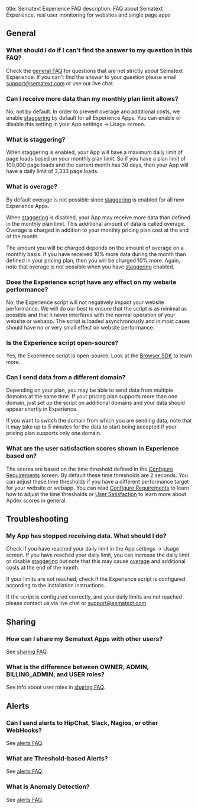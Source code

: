 title: Sematext Experience FAQ
description: FAQ about Sematext Experience, real user monitoring for websites and single page apps

## General

### What should I do if I can't find the answer to my question in this FAQ?

Check the [general FAQ](/faq) for questions that are not strictly
about Sematext Experience.  If you can't find the answer to your
question please email <support@sematext.com> or use our live chat.


### Can I receive more data than my monthly plan limit allows?

No, not by default. In order to prevent overage and additional costs, we enable
<a href="#what-is-staggering">staggering</a> by default for all Experience
Apps. You can enable or disable this setting in your App settings -> Usage
screen.

### What is staggering?

When staggering is enabled, your App will have a maximum daily limit of page
loads based on your monthly plan limit. So if you have a plan limit of 100,000
page loads and the current month has 30 days, then your App will have a daily
limit of 3,333 page loads.

### What is overage?

By default overage is not possible since <a href="#what-is-staggering">staggering</a> 
is enabled for all new Experience Apps.

When <a href="#what-is-staggering">staggering</a> is disabled, your App may
receive more data than defined in the monthly plan limit. This additional
amount of data is called overage. Overage is charged in addition to your
monthly pricing plan cost at the end of the month.

The amount you will be charged depends on the amount of overage on a monthly
basis. If you have received 10% more data during the month than defined in your
pricing plan, then you will be charged 10% more. Again, note that overage is
not possible when you have <a href="#what-is-staggering">staggering</a>
enabled.

### Does the Experience script have any effect on my website performance?

No, the Experience script will not negatively impact your website performance.
We will do our best to ensure that the script is as minimal as possible and
that it never interferes with the normal operation of your website or webapp.
The script is loaded asynchronously and in most cases should have no or very
small effect on website performance.

### Is the Experience script open-source?

Yes, the Experience script is open-source. Look at the [Browser SDK](/agents/browser/)
to learn more. 

### Can I send data from a different domain?

Depending on your plan, you may be able to send data from multiple domains at
the same time. If your pricing plan supports more than one domain, just set up
the script on additional domains and your data should appear shortly in
Experience.

If you want to switch the domain from which you are sending data, note that it
may take up to 5 minutes for the data to start being accepted if your pricing
plan supports only one domain.

### What are the user satisfaction scores shown in Experience based on?

The scores are based on the time threshold defined in the [Configure
Requirements](/experience/configure-requirements) screen. By default these time
thresholds are 2 seconds. You can adjust these time thresholds if you have a
different performance target for your website or webapp. You can read
[Configure Requirements](/experience/configure-requirements) to learn how to
adjust the time thresholds or [User
Satisfaction](/experience/user-satisfaction) to learn more about Apdex scores
in general.

## Troubleshooting

### My App has stopped receiving data. What should I do?

Check if you have reached your daily limit in the App settings -> Usage screen. If
you have reached your daily limit, you can increase the daily limit or disable
<a href="#what-is-staggering">staggering</a> but note that this may cause <a
href="#what-is-overage">overage</a> and additional costs at the end of the
month.

If your limits are not reached, check if the Experience script is configured
according to the installation instructions.

If the script is configured correctly, and your daily limits are not reached
please contact us via live chat or <support@sematext.com>.


## Sharing

### How can I share my Sematext Apps with other users?

See [sharing FAQ](/faq/#sharing).

### What is the difference between OWNER, ADMIN, BILLING_ADMIN, and USER roles?

See info about user roles in [sharing FAQ](/faq/#sharing).

## Alerts

### Can I send alerts to HipChat, Slack, Nagios, or other WebHooks?

See [alerts FAQ](/faq/#alerts).

### What are Threshold-based Alerts?

See [alerts FAQ](/faq/#alerts).

### What is Anomaly Detection?

See [alerts FAQ](/faq/#alerts).
